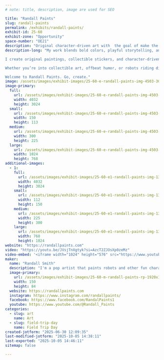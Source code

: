 ```yaml
---
# note: title, description, image are used for SEO

title: "Randall Paints"
slug: randall-paints
permalink: /exhibits/randall-paints/
exhibit-id: 25-60
exhibit-zone: "Opportunity"
space-number: "OE21"
description: "Original character-driven art with  the goal of make the viewer smile."
description-long: "My work blends bold colors, playful storytelling, and just the right amount of chaos.

I create original paintings, collectible stickers, and character-driven art inspired by everything from haunted theme parks to The Four Horsemen. Each piece is a conversation, sometimes with my Boston Terrier, Finn, who’s both muse and critic.

Whether you’re into collectible art, offbeat humor, or robots riding dinosaurs, you’re in the right place.

Welcome to Randall Paints. Go, create."
image: /assets/images/exhibit-images/25-60-e-randall-paints-img-4503-300x225.JPG
image-primary: 
  full:
    url: /assets/images/exhibit-images/25-60-e-randall-paints-img-4503-full.JPG
    width: 4032
    height: 3024
  small:
    url: /assets/images/exhibit-images/25-60-e-randall-paints-img-4503-150x113.JPG
    width: 150
    height: 113
  medium:
    url: /assets/images/exhibit-images/25-60-e-randall-paints-img-4503-300x225.JPG
    width: 300
    height: 225
  large:
    url: /assets/images/exhibit-images/25-60-e-randall-paints-img-4503-1024x768.JPG
    width: 1024
    height: 768
additional-images: 
  - 1:
    full:
      url: /assets/images/exhibit-images/25-60-e1-randall-paints-img-1342-full.JPG
      width: 4032
      height: 3024
    small:
      url: /assets/images/exhibit-images/25-60-e1-randall-paints-img-1342-112x150.JPG
      width: 112
      height: 150
    medium:
      url: /assets/images/exhibit-images/25-60-e1-randall-paints-img-1342-225x300.JPG
      width: 225
      height: 300
    large:
      url: /assets/images/exhibit-images/25-60-e1-randall-paints-img-1342-768x1024.JPG
      width: 768
      height: 1024
website: "https://randallpaints.com"
video: "https://youtu.be/JVsjTnXgtyk?si=AzcT2ZJOsXp0zeMz"
video-embed: '<iframe width="1024" height="576" src="https://www.youtube.com/embed/JVsjTnXgtyk?feature=oembed" frameborder="0" allow="accelerometer; autoplay; clipboard-write; encrypted-media; gyroscope; picture-in-picture; web-share" referrerpolicy="strict-origin-when-cross-origin" allowfullscreen title="Chase Your DREAMS and Never Stop"></iframe>'
maker: 
  name: "Randall Smith"
  description: "I'm a pop artist that paints robots and other fun characters"
  image-primary:
    url: /assets/images/exhibit-images/25-60-m-randall-paints-rp-1920x1080-150x84.jpg
    width: 150
    height: 84
  website: https://randallpaints.com
  instagram: https://www.instagram.com/randallpaints/
  facebook: https://www.facebook.com/RandalPaints1
  youtube: https://www.youtube.com/@Randall_Paints
categories: 
  - slug: art
    name: Art
  - slug: field-trip-day
    name: Field Trip Day
created-jotform: "2025-06-30 12:09:35"
last-modified-jotform: "2025-10-05 14:38:11"
last-exported: "2025-10-05 14:46:11"
sitemap: false

---
```

